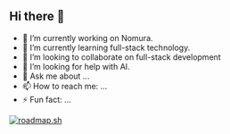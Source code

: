 ## Hi there 👋
- 🔭 I’m currently working on Nomura.
- 🌱 I’m currently learning full-stack technology.
- 👯 I’m looking to collaborate on full-stack development
- 🤔 I’m looking for help with AI.
- 💬 Ask me about ...
- 📫 How to reach me: ...
- ⚡ Fun fact: ...

[![roadmap.sh](https://roadmap.sh/card/wide/670fcb33791f57dd604d3e7a?variant=light)](https://roadmap.sh)
